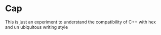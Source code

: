 <h1>Cap</h1>
<p>This is just an experiment to understand the compatibility of C++ with hex and un ubiquitous writing style</p>
